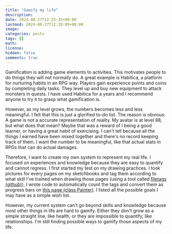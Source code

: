 ```yaml
---
title: "Gamify my life"
description: 
date: 2024-08-27T12:25:35+08:00
lastmod: 2024-08-27T12:29:09+08:00
image: 
categories: posts
tags: []
math: 
license: 
hidden: false
comments: true
---
```


Gamification is adding game elements to activities. This motivates people to do things they will not normally do. A great example is Habitica, a platform for nurturing habits in an RPG way. Players gain experience points and coins by completing daily tasks. They level up and buy new equipment to attack monsters in quests. I have used Habitica for a years and I recommend anyone to try it to grasp what gamification is.

However, as my level grows, the numbers becomes less and less meaningful. I felt that this is just a glorified to-do list. The reason is obvious: A game is not a accurate representation of reality. My avatar is at level 88, but what does that mean? Maybe that was a reward of I being a good learner, or having a great habit of exercising. I can't tell because all the things I earned have been mixed together and there's no record keeping track of them. I want the number to be meaningful, like that actual stats in RPGs that can do actual damages.

Therefore, I want to create my own system to represent my real life. I focused on experiences and knowledge because they are easy to quantify and cannot regress. I first started my test on my drawing practices. I took pictures for every pages on my sketchbooks and tag them according to what skill I've trained when drawing those pages (using a tool called [filetags (github)](https://github.com/novoid/filetags)), I wrote code to automatically count the tags and convert them as progress bars on [this page (class Painter)](https://evthron.github.io/en/skill/painter/). I listed all the possible goals I may have as a simple wish list.

However, my current system can't go beyond skills and knowledge because most other things in life are hard to gamify. Either they don't grow as a simple straight line, like health, or they are impossible to quantify, like relationships. I'm still finding possible ways to gamify those aspects of my life.

